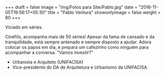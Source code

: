+++
draft = false
image = "img/Fotos para Site/Pablo.jpg"
date = "2016-11-05T19:56:17+05:30"
title = "Pablo Ventura"
showonlyimage = false
weight = 80
+++

Viciado em séries.
<!--more-->

Cinéfilo, acompanha mais de 50 séries! Apesar da fama de cansado e da tranquilidade, está sempre antenado e sempre disposto a ajudar. Adora colocar os papos em dia, e prepara um cafezinho como ninguém para acompanhar a conversa.
"Vamos investir?"

* Urbanista e Arquiteto (UNIFACISA)
* Vice-presidente do DA de Arquitetura e Urbanismo da UNIFACISA
